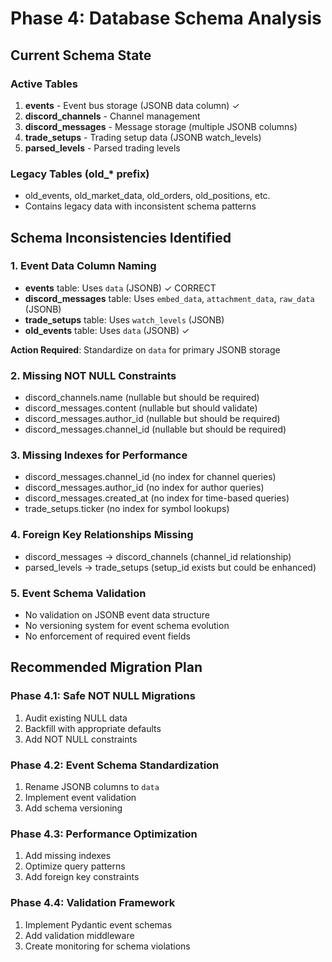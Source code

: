 # Phase 4: Database Schema Analysis

## Current Schema State

### Active Tables
1. **events** - Event bus storage (JSONB data column) ✓
2. **discord_channels** - Channel management 
3. **discord_messages** - Message storage (multiple JSONB columns)
4. **trade_setups** - Trading setup data (JSONB watch_levels)
5. **parsed_levels** - Parsed trading levels

### Legacy Tables (old_* prefix)
- old_events, old_market_data, old_orders, old_positions, etc.
- Contains legacy data with inconsistent schema patterns

## Schema Inconsistencies Identified

### 1. Event Data Column Naming
- **events** table: Uses `data` (JSONB) ✓ CORRECT
- **discord_messages** table: Uses `embed_data`, `attachment_data`, `raw_data` (JSONB)
- **trade_setups** table: Uses `watch_levels` (JSONB)
- **old_events** table: Uses `data` (JSONB) ✓

**Action Required**: Standardize on `data` for primary JSONB storage

### 2. Missing NOT NULL Constraints
- discord_channels.name (nullable but should be required)
- discord_messages.content (nullable but should validate)
- discord_messages.author_id (nullable but should be required)
- discord_messages.channel_id (nullable but should be required)

### 3. Missing Indexes for Performance
- discord_messages.channel_id (no index for channel queries)
- discord_messages.author_id (no index for author queries)
- discord_messages.created_at (no index for time-based queries)
- trade_setups.ticker (no index for symbol lookups)

### 4. Foreign Key Relationships Missing
- discord_messages -> discord_channels (channel_id relationship)
- parsed_levels -> trade_setups (setup_id exists but could be enhanced)

### 5. Event Schema Validation
- No validation on JSONB event data structure
- No versioning system for event schema evolution
- No enforcement of required event fields

## Recommended Migration Plan

### Phase 4.1: Safe NOT NULL Migrations
1. Audit existing NULL data
2. Backfill with appropriate defaults
3. Add NOT NULL constraints

### Phase 4.2: Event Schema Standardization
1. Rename JSONB columns to `data`
2. Implement event validation
3. Add schema versioning

### Phase 4.3: Performance Optimization
1. Add missing indexes
2. Optimize query patterns
3. Add foreign key constraints

### Phase 4.4: Validation Framework
1. Implement Pydantic event schemas
2. Add validation middleware
3. Create monitoring for schema violations